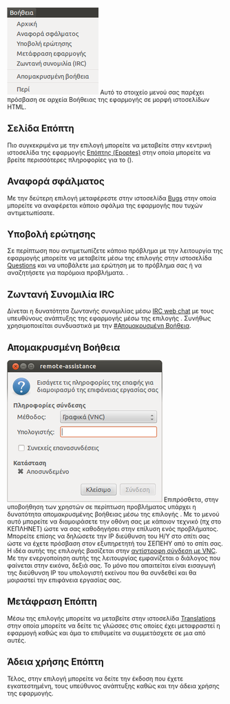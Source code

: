 ![Epoptes_help.png](Epoptes_help.png "Epoptes_help.png") Αυτό το
στοιχείο μενού σας παρέχει πρόσβαση σε αρχεία Βοήθειας της εφαρμογής
σε μορφή ιστοσελίδων HTML.



## Σελίδα Επόπτη

Πιο συγκεκριμένα με την επιλογή  μπορείτε να μεταβείτε στην κεντρική
ιστοσελίδα της εφαρμογής [Επόπτης (Epoptes)](http://www.epoptes.org)
στην οποία μπορείτε να βρείτε περισσότερες πληροφορίες για το  ().

## Αναφορά σφάλματος

Με την δεύτερη επιλογή  μεταφέρεστε στην ιστοσελίδα
[Bugs](https://bugs.launchpad.net/epoptes) στην οποία μπορείτε να
αναφέρεται κάποιο σφάλμα της εφαρμογής που τυχών αντιμετωπίσατε.

## Υποβολή ερώτησης

Σε περίπτωση που αντιμετωπίζετε κάποιο πρόβλημα με την λειτουργία της
εφαρμογής μπορείτε να μεταβείτε μέσω της επιλογής  στην ιστοσελίδα
[Questions](https://answers.launchpad.net/epoptes) και να υποβάλετε μια
ερώτηση με το πρόβλημα σας ή να αναζητήσετε για παρόμοια προβλήματα. .

## Ζωντανή Συνομιλία IRC

Δίνεται η δυνατότητα ζωντανής συνομιλίας μέσω [IRC web
chat](IRC) με τους υπευθύνους ανάπτυξης της εφαρμογής μέσω
της επιλογής . Συνήθως χρησιμοποιείται συνδυαστικά με την
[\#Απομακρυσμένη Βοήθεια](#Απομακρυσμένη_Βοήθεια).

## Απομακρυσμένη Βοήθεια

![Epoptes_remote_assistance.png](Epoptes_remote_assistance.png
"Epoptes_remote_assistance.png") Επιπρόσθετα, στην υποβοήθηση των
χρηστών σε περίπτωση προβλήματος υπάρχει η δυνατότητα
απομακρυσμένης βοήθειας μέσω της επιλογής . Με το μενού αυτό
μπορείτε να διαμοιράσετε την οθόνη σας με κάποιον τεχνικό (πχ στο
ΚΕΠΛΗΝΕΤ) ώστε να σας καθοδηγήσει στην επίλυση ενός προβλήματος.
Μπορείτε επίσης να δηλώσετε την IP διεύθυνση του Η/Υ στο σπίτι σας ώστε
να έχετε πρόσβαση στον εξυπηρετητή του ΣΕΠΕΗΥ από το σπίτι σας. Η ιδέα
αυτής της επιλογής βασίζεται στην [αντίστροφη σύνδεση με
VNC](Προχωρημένα/Απομακρυσμένη_πρόσβαση#Αντίστροφη_σύνδεση_με_VNC).
Με την ενεργοποίηση αυτής της λειτουργίας εμφανίζεται ο διάλογος που
φαίνεται στην εικόνα, δεξιά σας. Το μόνο που απαιτείται είναι
εισαγωγή της διεύθυνση IP του υπολογιστή εκείνου που θα συνδεθεί
και θα μοιραστεί την επιφάνεια εργασίας σας.








## Μετάφραση Επόπτη

Μέσω της επιλογής  μπορείτε να μεταβείτε στην ιστοσελίδα
[Translations](http://www.epoptes.org/translations) στην οποία μπορείτε
να δείτε τις γλώσσες στις οποίες έχει μεταφραστεί η εφαρμογή καθώς και
άμα το επιθυμείτε να συμμετάσχετε σε μια από αυτές.

## Άδεια χρήσης Επόπτη

Τέλος, στην επιλογή  μπορείτε να δείτε την έκδοση που έχετε
εγκατεστημένη, τους υπεύθυνος ανάπτυξης καθώς και την άδεια
χρήσης της εφαρμογής.
